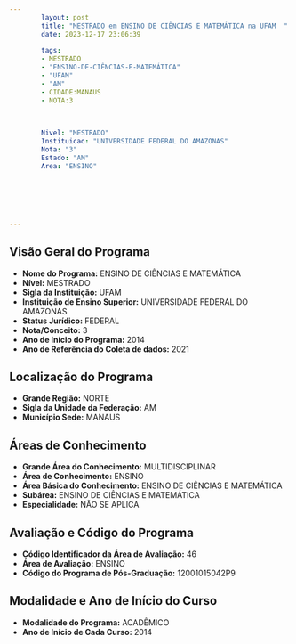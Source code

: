 ```yaml
---
        layout: post
        title: "MESTRADO em ENSINO DE CIÊNCIAS E MATEMÁTICA na UFAM  "
        date: 2023-12-17 23:06:39
     
        tags:
        - MESTRADO
        - "ENSINO-DE-CIÊNCIAS-E-MATEMÁTICA"
        - "UFAM"
        - "AM"
        - CIDADE:MANAUS
        - NOTA:3
        
       

        Nivel: "MESTRADO"
        Instituicao: "UNIVERSIDADE FEDERAL DO AMAZONAS"
        Nota: "3"
        Estado: "AM"
        Area: "ENSINO"
        
        
        
        
        
        
---
```

## Visão Geral do Programa
- **Nome do Programa:** ENSINO DE CIÊNCIAS E MATEMÁTICA
- **Nível:** MESTRADO
- **Sigla da Instituição:** UFAM
- **Instituição de Ensino Superior:** UNIVERSIDADE FEDERAL DO AMAZONAS
- **Status Jurídico:** FEDERAL
- **Nota/Conceito:** 3
- **Ano de Início do Programa:** 2014
- **Ano de Referência do Coleta de dados:** 2021

## Localização do Programa
- **Grande Região:** NORTE
- **Sigla da Unidade da Federação:** AM
- **Município Sede:** MANAUS

## Áreas de Conhecimento
- **Grande Área do Conhecimento:** MULTIDISCIPLINAR
- **Área de Conhecimento:** ENSINO
- **Área Básica do Conhecimento:** ENSINO DE CIÊNCIAS E MATEMÁTICA
- **Subárea:** ENSINO DE CIÊNCIAS E MATEMÁTICA
- **Especialidade:** NÃO SE APLICA

## Avaliação e Código do Programa
- **Código Identificador da Área de Avaliação:** 46
- **Área de Avaliação:** ENSINO
- **Código do Programa de Pós-Graduação:** 12001015042P9


## Modalidade e Ano de Início do Curso
- **Modalidade do Programa:** ACADÊMICO
- **Ano de Início de Cada Curso:** 2014
